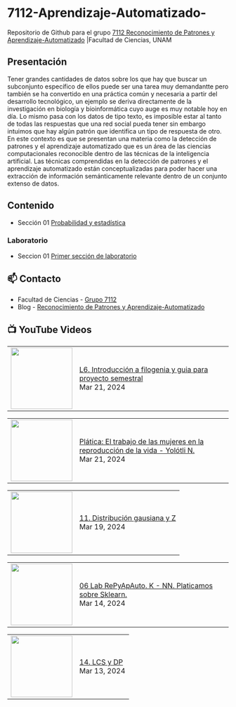 # 7112-Aprendizaje-Automatizado-
Repositorio de Github para el grupo   [7112 Reconocimiento de Patrones y Aprendizaje-Automatizado](https://www.fciencias.unam.mx/docencia/horarios/presentacion/347481) |Facultad de Ciencias, UNAM

## Presentación
Tener grandes cantidades de datos sobre los que hay que buscar un subconjunto específico de ellos puede ser una tarea muy demandantte pero también se ha convertido en una práctica común y necesaria a partir del desarrollo tecnológico, un ejemplo se deriva directamente de la investigación en biología y bioinformática cuyo auge es muy notable hoy en día. Lo mismo pasa con los datos de tipo texto, es imposible estar al tanto de todas las respuestas que una red social pueda tener sin embargo intuimos que hay algún patrón que identifica un tipo de respuesta de otro. En este contexto es que se presentan una materia como la detección de patrones y el aprendizaje automatizado que es un área de las ciencias computacionales reconocible dentro de las técnicas de la inteligencia artificial. Las técnicas comprendidas en la detección de patrones y el aprendizaje automatizado están conceptualizadas para poder hacer una extracción de información semánticamente relevante dentro de un conjunto extenso de datos.

## Contenido
- Sección 01  [Probabilidad y estadística](https://github.com/7122-Aprendizaje-Automatizado/7112-Aprendizaje-Automatizado-/tree/main/Secci%C3%B3n%2001%20Probabilidad%20y%20Estadistica)

### Laboratorio
- Seccion 01  [Primer sección de laboratorio](https://github.com/7122-Aprendizaje-Automatizado/7112-Aprendizaje-Automatizado-/tree/main/Secci%C3%B3n01-Laboratorio)


## 📫 Contacto
- Facultad de Ciencias - [Grupo 7112](https://www.fciencias.unam.mx/docencia/horarios/presentacion/347481)
- Blog - [Reconocimiento de Patrones y Aprendizaje-Automatizado](https://sites.google.com/view/patronesciencias/inicio)

##  📺 	YouTube Videos
<!-- BLOG-POST-LIST:START --><table><tr><td><a href="https://www.youtube.com/watch?v=Ya0cXjpV5Ys"><img width="140px" src="https://i.ytimg.com/vi/Ya0cXjpV5Ys/mqdefault.jpg"></a></td>
<td><a href="https://www.youtube.com/watch?v=Ya0cXjpV5Ys">L6. Introducción a filogenia y guia para proyecto semestral</a><br/>Mar 21, 2024</td></tr></table>
<table><tr><td><a href="https://www.youtube.com/watch?v=E9LTr2OT7sg"><img width="140px" src="https://i.ytimg.com/vi/E9LTr2OT7sg/mqdefault.jpg"></a></td>
<td><a href="https://www.youtube.com/watch?v=E9LTr2OT7sg">Plática: El trabajo de las mujeres en la reproducción de la vida - Yolótli N.</a><br/>Mar 21, 2024</td></tr></table>
<table><tr><td><a href="https://www.youtube.com/watch?v=IwV0YKmdD7A"><img width="140px" src="https://i.ytimg.com/vi/IwV0YKmdD7A/mqdefault.jpg"></a></td>
<td><a href="https://www.youtube.com/watch?v=IwV0YKmdD7A">11. Distribución gausiana y Z</a><br/>Mar 19, 2024</td></tr></table>
<table><tr><td><a href="https://www.youtube.com/watch?v=N5PQcFk6-lA"><img width="140px" src="https://i.ytimg.com/vi/N5PQcFk6-lA/mqdefault.jpg"></a></td>
<td><a href="https://www.youtube.com/watch?v=N5PQcFk6-lA">06 Lab RePyApAuto. K - NN. Platicamos sobre Sklearn.</a><br/>Mar 14, 2024</td></tr></table>
<table><tr><td><a href="https://www.youtube.com/watch?v=ELAicvjnRQ0"><img width="140px" src="https://i.ytimg.com/vi/ELAicvjnRQ0/mqdefault.jpg"></a></td>
<td><a href="https://www.youtube.com/watch?v=ELAicvjnRQ0">14. LCS y DP</a><br/>Mar 13, 2024</td></tr></table>
<!-- BLOG-POST-LIST:END -->
